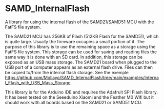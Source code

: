 # SAMD_InternalFlash
A library for using the internal flash of the SAMD21/SAMD51 MCU with the FatFS file system.

The SAMD21 MCU has 256KB of Flash (512KB Flash for the SAMD51), which is quite large. Usually the firmware occupies a small portion of it. The purpose of this library is to use the remaining space as a storage using the FatFS file system. This storage can be used for saving and reading files the same way it is done with an SD card. In addition, this storage can be exposed as an USB mass storage. The SAMD21 board when plugged to the USB port of a computer appears as an external flash drive. Files can then be copied to/from the internal flash storage. See the exemple https://github.com/Mollayo/SAMD_InternalFlash/tree/main/examples/Internal_Flash_with_USB_Mass_Storage.

This library is for the Arduino IDE and requires the Adafruit SPI Flash library. It has been tested on the Seeeduino Xiaomi and the Feather M0 Wifi but it should work with all boards based on the SAMD21 or SAMD51 MCU. 


